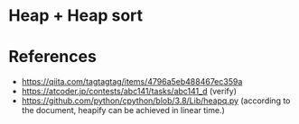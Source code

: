 # Heap + Heap sort

# References
- https://qiita.com/tagtagtag/items/4796a5eb488467ec359a
- https://atcoder.jp/contests/abc141/tasks/abc141_d (verify)
- https://github.com/python/cpython/blob/3.8/Lib/heapq.py (according to the document, heapify can be achieved in linear time.)
